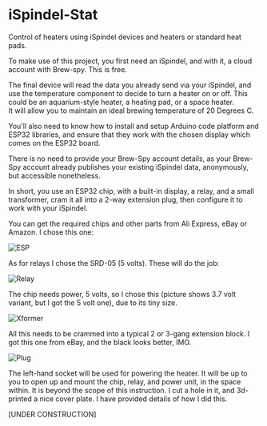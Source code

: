 # iSpindel-Stat
Control of heaters using iSpindel devices and heaters or standard heat pads.

To make use of this project, you first need an iSpindel, and with it, a cloud account with Brew-spy.  This is free.  

The final device will read the data you already send via your iSpindel, and use the temperature component to decide to
turn a heater on or off.  This could be an aquarium-style heater, a heating pad, or a space heater.  
It will allow you to maintain an ideal brewing temperature of 20 Degrees C.

You'll also need to know how to install and setup Arduino code platform and ESP32 libraries, and ensure that they work with the chosen display which comes on the ESP32 board.

There is no need to provide your Brew-Spy account details, as your Brew-Spy account already publishes your existing iSpindel data, anonymously, but 
accessible nonetheless.

In short, you use an ESP32 chip, with a built-in display, a relay, and a small transformer, cram it all into a 2-way extension plug, then configure it to work with your iSpindel.

You can get the required chips and other parts from Ali Express, eBay or Amazon.  I chose this one:

<picture>
 <source media="(prefers-color-scheme: dark)" srcset="esp.png">
 <source media="(prefers-color-scheme: light)" srcset="esp.png">
 <img alt="ESP" src="ESP">
</picture>


As for relays I chose the SRD-05 (5 volts). These will do the job:

<picture>
 <source media="(prefers-color-scheme: dark)" srcset="relay.png">
 <source media="(prefers-color-scheme: light)" srcset="relay.png">
 <img alt="Relay" src="Relay">
</picture>



The chip needs power, 5 volts, so I chose this (picture shows 3.7 volt variant, but I got the 5 volt one), due to its tiny size.

<picture>
 <source media="(prefers-color-scheme: dark)" srcset="xformer.png">
 <source media="(prefers-color-scheme: light)" srcset="xformer.png">
 <img alt="Xformer" src="Xformer">
</picture>

All this needs to be crammed into a typical 2 or 3-gang extension block.  I got this one from eBay, and the black looks better, IMO.

<picture>
 <source media="(prefers-color-scheme: dark)" srcset="plug.png">
 <source media="(prefers-color-scheme: light)" srcset="plug.png">
 <img alt="Plug" src="Plug">
</picture>

The left-hand socket will be used for powering the heater.  It will be up to you to open up and mount the chip, relay, and power unit, in the space within.  It is beyond the scope of this instruction.  I cut a hole in it, and 3d-printed a nice cover plate.  I have provided details of how I did this.
 
[UNDER CONSTRUCTION]
